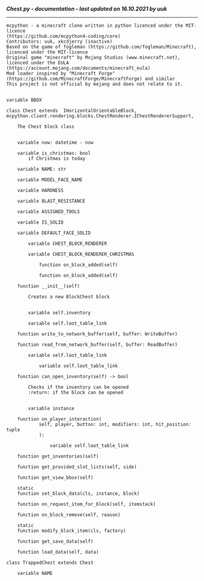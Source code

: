 ***Chest.py - documentation - last updated on 16.10.2021 by uuk***
___

    mcpython - a minecraft clone written in python licenced under the MIT-licence 
    (https://github.com/mcpython4-coding/core)
    Contributors: uuk, xkcdjerry (inactive)
    Based on the game of fogleman (https://github.com/fogleman/Minecraft), licenced under the MIT-licence
    Original game "minecraft" by Mojang Studios (www.minecraft.net), licenced under the EULA
    (https://account.mojang.com/documents/minecraft_eula)
    Mod loader inspired by "Minecraft Forge" (https://github.com/MinecraftForge/MinecraftForge) and similar
    This project is not official by mojang and does not relate to it.


    variable BBOX

    class Chest extends  IHorizontalOrientableBlock,  mcpython.client.rendering.blocks.ChestRenderer.IChestRendererSupport,  
        
        The Chest block class


        variable now: datetime - now

        variable is_christmas: bool
            if Christmas is today

        variable NAME: str

        variable MODEL_FACE_NAME

        variable HARDNESS

        variable BLAST_RESISTANCE

        variable ASSIGNED_TOOLS

        variable IS_SOLID

        variable DEFAULT_FACE_SOLID

            variable CHEST_BLOCK_RENDERER

            variable CHEST_BLOCK_RENDERER_CHRISTMAS

                function on_block_added(self)

                function on_block_added(self)

        function __init__(self)
            
            Creates a new BlockChest block


            variable self.inventory

            variable self.loot_table_link

        function write_to_network_buffer(self, buffer: WriteBuffer)

        function read_from_network_buffer(self, buffer: ReadBuffer)

            variable self.loot_table_link

                variable self.loot_table_link

        function can_open_inventory(self) -> bool
            
            Checks if the inventory can be opened
            :return: if the block can be opened


            variable instance

        function on_player_interaction(
                self, player, button: int, modifiers: int, hit_position: tuple
                ):

                    variable self.loot_table_link

        function get_inventories(self)

        function get_provided_slot_lists(self, side)

        function get_view_bbox(self)

        static
        function set_block_data(cls, instance, block)

        function on_request_item_for_block(self, itemstack)

        function on_block_remove(self, reason)

        static
        function modify_block_item(cls, factory)

        function get_save_data(self)

        function load_data(self, data)

    class TrappedChest extends Chest

        variable NAME